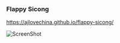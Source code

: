 ### Flappy Sicong

https://ajlovechina.github.io/flappy-sicong/

![ScreenShot](https://raw.github.com/AJLoveChina/flappy-sicong/master/assets/snapshoot.jpg)


